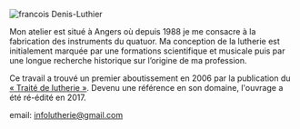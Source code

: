 
![francois Denis-Luthier](https://lutherie.github.io/dossier-photos-Github/images-site/Moiaveclunettes.png)

Mon atelier est situé à Angers où depuis 1988 je me consacre à la fabrication des instruments du quatuor.
Ma conception de la lutherie est initialement marquée par une formations scientifique et musicale 
puis par une longue recherche historique sur l’origine de ma profession.



Ce travail a trouvé un premier aboutissement en 2006 par la publication du [« Traité de lutherie »](https://traitedelutherie.com).
Devenu une référence en son domaine, l'ouvrage a été ré-édité en 2017.


email: [infolutherie@gmail.com](mailto:infolutherie@gmail.com)
